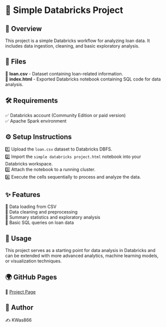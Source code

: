 # 🚀 Simple Databricks Project

## 📌 Overview
This project is a simple Databricks workflow for analyzing loan data. It includes data ingestion, cleaning, and basic exploratory analysis.

## 📂 Files
📄 **loan.csv** - Dataset containing loan-related information.<br/>
📜 **index.html** - Exported Databricks notebook containing SQL code for data analysis.

## 🛠 Requirements
✅ Databricks account (Community Edition or paid version) <br/>
✅ Apache Spark environment

## ⚙️ Setup Instructions
1️⃣ Upload the `loan.csv` dataset to Databricks DBFS.<br/>
2️⃣ Import the `simple databricks project.html` notebook into your Databricks workspace.<br/>
3️⃣ Attach the notebook to a running cluster.<br/>
4️⃣ Execute the cells sequentially to process and analyze the data.

## ✨ Features
🔹 Data loading from CSV<br/>
🔹 Data cleaning and preprocessing<br/>
🔹 Summary statistics and exploratory analysis<br/>
🔹 Basic SQL queries on loan data

## 📌 Usage
This project serves as a starting point for data analysis in Databricks and can be extended with more advanced analytics, machine learning models, or visualization techniques.

## 🌍 GitHub Pages
🔗 [Project Page](https://kwas866.github.io/simple_databricks-project/)

## 👤 Author
✍️ KWas866







